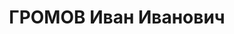 ---
title: ГРОМОВ Иван Иванович
description: "Род. в 1906, г. Тула, русский. Проживал: г. Хабаровск. Инспектор управления\
  \ ДВЖД \n  Арестован 07.05.1937. Обв. по ст.ст.58-1а, 58-8, 58-9, 58-11 УК РСФСР.\
  \ Приговор: выездная сессия ВК ВС СССР, 14.05.1937 – ВМН. Расстрелян 14.05.1937,\
  \ г.Хабаровск. \n  Реабилитирован ВК ВС СССР 27.07.1957"
---